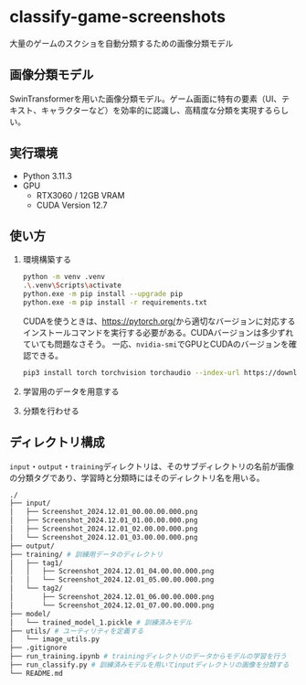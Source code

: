 # classify-game-screenshots

大量のゲームのスクショを自動分類するための画像分類モデル

## 画像分類モデル

SwinTransformerを用いた画像分類モデル。ゲーム画面に特有の要素（UI、テキスト、キャラクターなど）を効率的に認識し、高精度な分類を実現するらしい。

## 実行環境

- Python 3.11.3
- GPU
  - RTX3060 / 12GB VRAM
  - CUDA Version 12.7

## 使い方

1. 環境構築する

   ```sh
   python -m venv .venv
   .\.venv\Scripts\activate
   python.exe -m pip install --upgrade pip
   python.exe -m pip install -r requirements.txt
    ```

    CUDAを使うときは、<https://pytorch.org/>から適切なバージョンに対応するインストールコマンドを実行する必要がある。CUDAバージョンは多少ずれていても問題なさそう。
    一応、`nvidia-smi`でGPUとCUDAのバージョンを確認できる。

    ```sh
    pip3 install torch torchvision torchaudio --index-url https://download.pytorch.org/whl/cu124
    ```

2. 学習用のデータを用意する
3. 分類を行わせる

## ディレクトリ構成

`input`・`output`・`training`ディレクトリは、そのサブディレクトリの名前が画像の分類タグであり、学習時と分類時にはそのディレクトリ名を用いる。

```sh
./
├── input/
│   ├── Screenshot_2024.12.01_00.00.00.000.png
│   ├── Screenshot_2024.12.01_01.00.00.000.png
│   ├── Screenshot_2024.12.01_02.00.00.000.png
│   └── Screenshot_2024.12.01_03.00.00.000.png
├── output/
├── training/ # 訓練用データのディレクトリ
│   ├── tag1/
│   │   ├── Screenshot_2024.12.01_04.00.00.000.png
│   │   └── Screenshot_2024.12.01_05.00.00.000.png
│   └── tag2/
│       ├── Screenshot_2024.12.01_06.00.00.000.png
│       └── Screenshot_2024.12.01_07.00.00.000.png
├── model/
│   └── trained_model_1.pickle # 訓練済みモデル
├── utils/ # ユーティリティを定義する
│   └── image_utils.py
├── .gitignore
├── run_training.ipynb # trainingディレクトリのデータからモデルの学習を行う
├── run_classify.py # 訓練済みモデルを用いてinputディレクトリの画像を分類する
└── README.md
```
